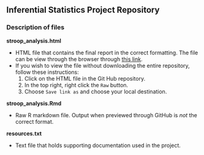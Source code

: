 ## Inferential Statistics Project Repository

### Description of files

__stroop_analysis.html__
  * HTML file that contains the final report in the correct formatting. The file can be view through the browser through [this link](https://tcjulian.github.io/stroop_analysis.html). 
  * If you wish to view the file without downloading the entire repository, follow these instructions:
     1. Click on the HTML file in the Git Hub repository.
     2. In the top right, right click the `Raw` button.
     3. Choose `Save link as` and choose your local destination.

__stroop_analysis.Rmd__
  * Raw R markdown file. Output when previewed through GitHub is _not_ the correct format.
  
__resources.txt__
  * Text file that holds supporting documentation used in the project.
